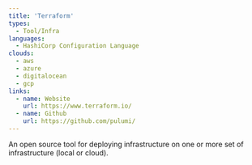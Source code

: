 ```yaml
---
title: 'Terraform'
types:
  - Tool/Infra
languages:
  - HashiCorp Configuration Language
clouds:
  - aws
  - azure
  - digitalocean
  - gcp
links:
  - name: Website
    url: https://www.terraform.io/
  - name: Github
    url: https://github.com/pulumi/ 
---
```


An open source tool for deploying infrastructure on one or more set of infrastructure (local or cloud).